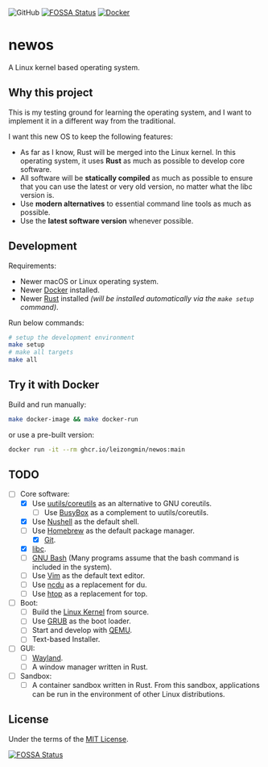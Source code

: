 ![GitHub](https://img.shields.io/github/license/leizongmin/newos)
[![FOSSA Status](https://app.fossa.com/api/projects/git%2Bgithub.com%2Fleizongmin%2Fnewos.svg?type=shield)](https://app.fossa.com/projects/git%2Bgithub.com%2Fleizongmin%2Fnewos?ref=badge_shield)
[![Docker](https://github.com/leizongmin/newos/actions/workflows/docker-publish.yml/badge.svg)](https://github.com/leizongmin/newos/actions/workflows/docker-publish.yml)

# newos

A Linux kernel based operating system.

## Why this project

This is my testing ground for learning the operating system, and I want to implement it in a different way from the traditional.

I want this new OS to keep the following features:

-   As far as I know, Rust will be merged into the Linux kernel. In this operating system, it uses **Rust** as much as possible to develop core software.
-   All software will be **statically compiled** as much as possible to ensure that you can use the latest or very old version, no matter what the libc version is.
-   Use **modern alternatives** to essential command line tools as much as possible.
-   Use the **latest software version** whenever possible.

## Development

Requirements:

-   Newer macOS or Linux operating system.
-   Newer [Docker](https://www.docker.com/) installed.
-   Newer [Rust](https://www.rust-lang.org/) installed _(will be installed automatically via the `make setup` command)_.

Run below commands:

```bash
# setup the development environment
make setup
# make all targets
make all
```

## Try it with Docker

Build and run manually:

```bash
make docker-image && make docker-run
```

or use a pre-built version:

```bash
docker run -it --rm ghcr.io/leizongmin/newos:main
```

## TODO

-   [ ] Core software:
    -   [x] Use [uutils/coreutils](https://github.com/uutils/coreutils) as an alternative to GNU coreutils.
        -   [ ] Use [BusyBox](https://busybox.net/) as a complement to uutils/coreutils.
    -   [x] Use [Nushell](https://www.nushell.sh/) as the default shell.
    -   [ ] Use [Homebrew](https://brew.sh/) as the default package manager.
        -   [x] [Git](https://git-scm.com/).
    -   [x] [libc](https://www.gnu.org/software/libc/).
    -   [ ] [GNU Bash](https://www.gnu.org/software/bash/) (Many programs assume that the bash command is included in the system).
    -   [ ] Use [Vim](https://www.vim.org/) as the default text editor.
    -   [ ] Use [ncdu](https://dev.yorhel.nl/ncdu) as a replacement for du.
    -   [ ] Use [htop](https://htop.dev/) as a replacement for top.
-   [ ] Boot:
    -   [ ] Build the [Linux Kernel](https://github.com/torvalds/linux) from source.
    -   [ ] Use [GRUB](https://www.gnu.org/software/grub/) as the boot loader.
    -   [ ] Start and develop with [QEMU](https://www.qemu.org/).
    -   [ ] Text-based Installer.
-   [ ] GUI:
    -   [ ] [Wayland](https://wayland.freedesktop.org/).
    -   [ ] A window manager written in Rust.
-   [ ] Sandbox:
    -   [ ] A container sandbox written in Rust. From this sandbox, applications can be run in the environment of other Linux distributions.

## License

Under the terms of the [MIT License](LICENSE).

[![FOSSA Status](https://app.fossa.com/api/projects/git%2Bgithub.com%2Fleizongmin%2Fnewos.svg?type=large)](https://app.fossa.com/projects/git%2Bgithub.com%2Fleizongmin%2Fnewos?ref=badge_large)

